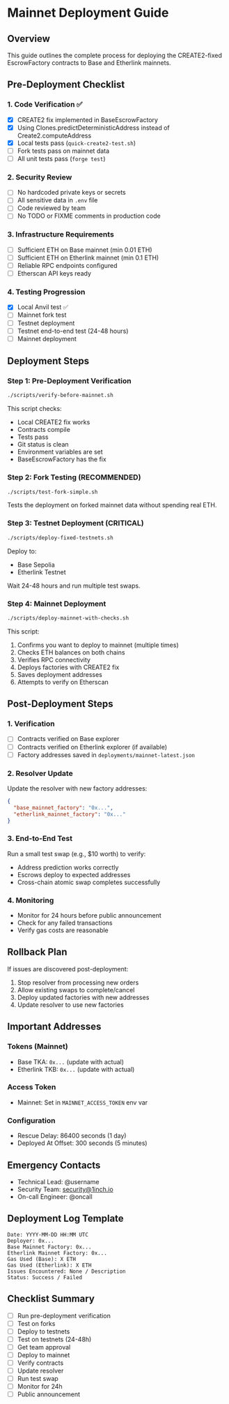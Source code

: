 # Mainnet Deployment Guide

## Overview
This guide outlines the complete process for deploying the CREATE2-fixed EscrowFactory contracts to Base and Etherlink mainnets.

## Pre-Deployment Checklist

### 1. Code Verification ✅
- [x] CREATE2 fix implemented in BaseEscrowFactory
- [x] Using Clones.predictDeterministicAddress instead of Create2.computeAddress
- [x] Local tests pass (`quick-create2-test.sh`)
- [ ] Fork tests pass on mainnet data
- [ ] All unit tests pass (`forge test`)

### 2. Security Review
- [ ] No hardcoded private keys or secrets
- [ ] All sensitive data in `.env` file
- [ ] Code reviewed by team
- [ ] No TODO or FIXME comments in production code

### 3. Infrastructure Requirements
- [ ] Sufficient ETH on Base mainnet (min 0.01 ETH)
- [ ] Sufficient ETH on Etherlink mainnet (min 0.1 ETH)
- [ ] Reliable RPC endpoints configured
- [ ] Etherscan API keys ready

### 4. Testing Progression
- [x] Local Anvil test ✅
- [ ] Mainnet fork test
- [ ] Testnet deployment
- [ ] Testnet end-to-end test (24-48 hours)
- [ ] Mainnet deployment

## Deployment Steps

### Step 1: Pre-Deployment Verification
```bash
./scripts/verify-before-mainnet.sh
```
This script checks:
- Local CREATE2 fix works
- Contracts compile
- Tests pass
- Git status is clean
- Environment variables are set
- BaseEscrowFactory has the fix

### Step 2: Fork Testing (RECOMMENDED)
```bash
./scripts/test-fork-simple.sh
```
Tests the deployment on forked mainnet data without spending real ETH.

### Step 3: Testnet Deployment (CRITICAL)
```bash
./scripts/deploy-fixed-testnets.sh
```
Deploy to:
- Base Sepolia
- Etherlink Testnet

Wait 24-48 hours and run multiple test swaps.

### Step 4: Mainnet Deployment
```bash
./scripts/deploy-mainnet-with-checks.sh
```
This script:
1. Confirms you want to deploy to mainnet (multiple times)
2. Checks ETH balances on both chains
3. Verifies RPC connectivity
4. Deploys factories with CREATE2 fix
5. Saves deployment addresses
6. Attempts to verify on Etherscan

## Post-Deployment Steps

### 1. Verification
- [ ] Contracts verified on Base explorer
- [ ] Contracts verified on Etherlink explorer (if available)
- [ ] Factory addresses saved in `deployments/mainnet-latest.json`

### 2. Resolver Update
Update the resolver with new factory addresses:
```json
{
  "base_mainnet_factory": "0x...",
  "etherlink_mainnet_factory": "0x..."
}
```

### 3. End-to-End Test
Run a small test swap (e.g., $10 worth) to verify:
- Address prediction works correctly
- Escrows deploy to expected addresses
- Cross-chain atomic swap completes successfully

### 4. Monitoring
- Monitor for 24 hours before public announcement
- Check for any failed transactions
- Verify gas costs are reasonable

## Rollback Plan
If issues are discovered post-deployment:
1. Stop resolver from processing new orders
2. Allow existing swaps to complete/cancel
3. Deploy updated factories with new addresses
4. Update resolver to use new factories

## Important Addresses

### Tokens (Mainnet)
- Base TKA: `0x...` (update with actual)
- Etherlink TKB: `0x...` (update with actual)

### Access Token
- Mainnet: Set in `MAINNET_ACCESS_TOKEN` env var

### Configuration
- Rescue Delay: 86400 seconds (1 day)
- Deployed At Offset: 300 seconds (5 minutes)

## Emergency Contacts
- Technical Lead: @username
- Security Team: security@1inch.io
- On-call Engineer: @oncall

## Deployment Log Template
```
Date: YYYY-MM-DD HH:MM UTC
Deployer: 0x...
Base Mainnet Factory: 0x...
Etherlink Mainnet Factory: 0x...
Gas Used (Base): X ETH
Gas Used (Etherlink): X ETH
Issues Encountered: None / Description
Status: Success / Failed
```

## Checklist Summary
- [ ] Run pre-deployment verification
- [ ] Test on forks
- [ ] Deploy to testnets
- [ ] Test on testnets (24-48h)
- [ ] Get team approval
- [ ] Deploy to mainnet
- [ ] Verify contracts
- [ ] Update resolver
- [ ] Run test swap
- [ ] Monitor for 24h
- [ ] Public announcement